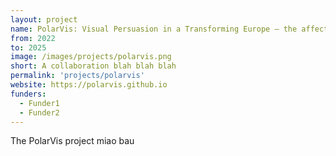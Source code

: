 ```yaml
---
layout: project
name: PolarVis: Visual Persuasion in a Transforming Europe – the affective and polarising power of visual content in online political discourse
from: 2022
to: 2025
image: /images/projects/polarvis.png
short: A collaboration blah blah blah
permalink: 'projects/polarvis'
website: https://polarvis.github.io
funders:
  - Funder1
  - Funder2
---
```


The PolarVis project miao bau

